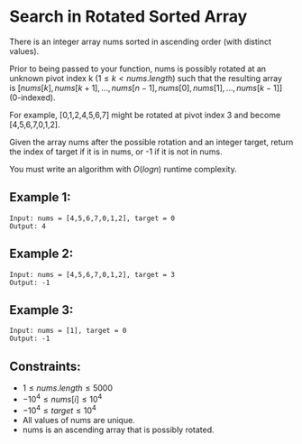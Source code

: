 # Search in Rotated Sorted Array

There is an integer array nums sorted in ascending order (with distinct  
values).

Prior to being passed to your function, nums is possibly rotated at an  
unknown pivot index k ($1 \le k < nums.length$) such that the resulting array  
is $[nums[k], nums[k+1], ..., nums[n-1], nums[0], nums[1], ..., nums[k-1]]$  
(0-indexed).  

For example, [0,1,2,4,5,6,7] might be rotated at pivot index 3 and become  
[4,5,6,7,0,1,2].

Given the array nums after the possible rotation and an integer target, return  
the index of target if it is in nums, or -1 if it is not in nums.

You must write an algorithm with $O(log n)$ runtime complexity.

 

## Example 1:

    Input: nums = [4,5,6,7,0,1,2], target = 0
    Output: 4

## Example 2:

    Input: nums = [4,5,6,7,0,1,2], target = 3
    Output: -1

## Example 3:

    Input: nums = [1], target = 0
    Output: -1

 

## Constraints:

* $1 \le nums.length \le 5000$
* $-10^4 \le nums[i] \le 10^4$
* $-10^4 \le target \le 10^4$
* All values of nums are unique.
* nums is an ascending array that is possibly rotated.

